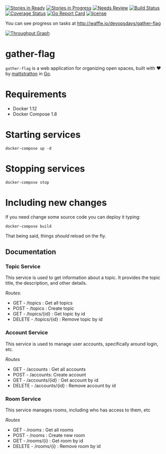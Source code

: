 [![Stories in Ready](https://badge.waffle.io/devopsdays/gather-flag.svg?label=ready&title=Ready)](http://waffle.io/devopsdays/gather-flag) [![Stories in Progress](https://badge.waffle.io/devopsdays/gather-flag.svg?label=in%progress&title=In%20Progress)](http://waffle.io/devopsdays/gather-flag) [![Needs Review](https://badge.waffle.io/devopsdays/gather-flag.svg?label=needs-review&title=Needs%20Review)](http://waffle.io/devopsdays/gather-flag)
[![Build Status](https://travis-ci.org/devopsdays/gather-flag.svg?branch=master)](https://travis-ci.org/devopsdays/gather-flag)
[![Coverage Status](https://coveralls.io/repos/github/devopsdays/gather-flag/badge.svg?branch=master)](https://coveralls.io/github/devopsdays/gather-flag?branch=master)
[![Go Report Card](https://goreportcard.com/badge/github.com/devopsdays/gather-flag)](https://goreportcard.com/report/github.com/devopsdays/gather-flag)
[![license](https://img.shields.io/github/license/devopsdays/gather-flag.svg)]()

You can see progress on tasks at http://waffle.io/devopsdays/gather-flag

[![Throughput Graph](https://graphs.waffle.io/devopsdays/gather-flag/throughput.svg)](https://waffle.io/devopsdays/gather-flag/metrics)
# gather-flag

`gather-flag` is a web application for organizing open spaces, built with :heart: by [mattstratton](https://github.com/mattstratton) in [Go](https://golang.org/).

Requirements
===========

* Docker 1.12
* Docker Compose 1.8

Starting services
==============================

```
docker-compose up -d
```

Stopping services
==============================

```
docker-compose stop
```

Including new changes
==============================

If you need change some source code you can deploy it typing:

```
docker-compose build
```

That being said, things *should* reload on the fly. 

## Documentation
### Topic Service
This service is used to get information about a topic. It provides the topic title, the description, and other details.

*Routes:*

* GET - /topics : Get all topics
* POST - /topics : Create topic
* GET - /topics/{id} : Get topic by id
* DELETE - /topics/{id} : Remove topic by id

### Account Service
This service is used to manage user accounts, specifically around login, etc.

*Routes*

* GET - /accounts : Get all accounts
* POST - /accounts: Create  account
* GET - /accounts/{id} : Get account by id
* DELETE - /accounts/{id} : Remove account by id


### Room Service
This service manages rooms, including who has access to them, etc

*Routes*

* GET - /rooms : Get all rooms
* POST - /rooms : Create new room
* GET - /rooms/{i} : Get room by id
* DELETE - /rooms/{i} : Remove room by id
